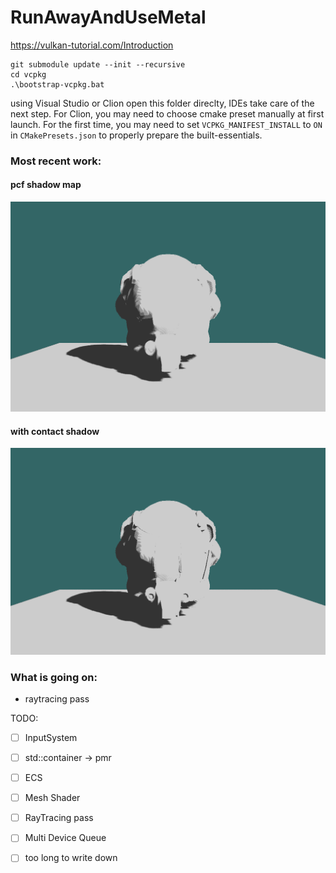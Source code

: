 # RunAwayAndUseMetal
https://vulkan-tutorial.com/Introduction

```
git submodule update --init --recursive
cd vcpkg
.\bootstrap-vcpkg.bat
```
using Visual Studio or Clion open this folder direclty, IDEs take care of the next step.
For Clion, you may need to choose cmake preset manually at first launch.
For the first time, you may need to set `VCPKG_MANIFEST_INSTALL` to `ON` in `CMakePresets.json` to properly prepare the built-essentials.


### Most recent work:
#### pcf shadow map 
![pcf_shadowmap](./sample/shadow/WithoutContactShadow.png)

#### with contact shadow
![pcf_shadowmap](./sample/shadow/WithContactShadow.png)

### What is going on:
- raytracing pass

TODO:
 - [ ] InputSystem
 - [ ] std::container -> pmr
 - [ ] ECS
 - [ ] Mesh Shader
 - [ ] RayTracing pass
 - [ ] Multi Device Queue
 - [ ] too long to write down

